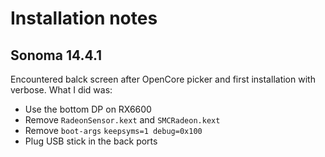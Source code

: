 # Installation notes

## Sonoma 14.4.1

Encountered balck screen after OpenCore picker and first installation with verbose. What I did was:

- Use the bottom DP on RX6600
- Remove `RadeonSensor.kext` and `SMCRadeon.kext`
- Remove `boot-args` `keepsyms=1 debug=0x100`
- Plug USB stick in the back ports